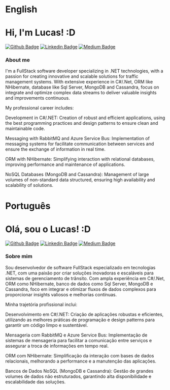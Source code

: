 # English 

# Hi, I'm Lucas! :D

[![Github Badge](https://img.shields.io/badge/-Github-000?style=flat-square&logo=Github&logoColor=white&link=https://github.com/fagnerpsantos)](https://github.com/lucastibr)
[![Linkedin Badge](https://img.shields.io/badge/-LinkedIn-blue?style=flat-square&logo=Linkedin&logoColor=white&link=https://www.linkedin.com/in/fagnerpsantos/)](https://www.linkedin.com/in/lucaspereiraaz/)
[![Medium Badge](https://img.shields.io/badge/-Medium-000?style=flat-square&logo=Medium&logoColor=white&link=http://lucasti.medium.com/)](http://lucasti.medium.com/)

### About me
I'm a FullStack software developer specializing in .NET technologies, with a passion for creating
innovative and scalable solutions for traffic management systems. With extensive experience
in C#/.Net, ORM like NHibernate, database like Sql Server, MongoDB and Cassandra, focus on
integrate and optimize complex data streams to deliver valuable insights and improvements
continuous.

My professional career includes:

Development in C#/.NET: Creation of robust and efficient applications, using the best
programming practices and design patterns to ensure clean and maintainable code.

Messaging with RabbitMQ and Azure Service Bus: Implementation of messaging systems for
facilitate communication between services and ensure the exchange of information in real time.

ORM with NHibernate: Simplifying interaction with relational databases, improving
performance and maintenance of applications.

NoSQL Databases (MongoDB and Cassandra): Management of large volumes of non-standard data
structured, ensuring high availability and scalability of solutions.

# Português

# Olá, sou o Lucas! :D

[![Github Badge](https://img.shields.io/badge/-Github-000?style=flat-square&logo=Github&logoColor=white&link=https://github.com/fagnerpsantos)](https://github.com/lucastibr)
[![Linkedin Badge](https://img.shields.io/badge/-LinkedIn-blue?style=flat-square&logo=Linkedin&logoColor=white&link=https://www.linkedin.com/in/fagnerpsantos/)](https://www.linkedin.com/in/lucaspereiraaz/)
[![Medium Badge](https://img.shields.io/badge/-Medium-000?style=flat-square&logo=Medium&logoColor=white&link=http://lucasti.medium.com/)](http://lucasti.medium.com/)

### Sobre mim
Sou desenvolvedor de software FullStack especializado em tecnologias .NET, com uma paixão por criar
soluções inovadoras e escaláveis para sistemas de gerenciamento de trânsito. Com ampla experiência
em C#/.Net, ORM como NHibernate, banco de dados como Sql Server, MongoDB e Cassandra, foco em
integrar e otimizar fluxos de dados complexos para proporcionar insights valiosos e melhorias
contínuas.

Minha trajetória profissional inclui:

Desenvolvimento em C#/.NET: Criação de aplicações robustas e eficientes, utilizando as melhores
práticas de programação e design patterns para garantir um código limpo e sustentável.

Mensageria com RabbitMQ e Azure Service Bus: Implementação de sistemas de mensageria para
facilitar a comunicação entre serviços e assegurar a troca de informações em tempo real.

ORM com NHibernate: Simplificação da interação com bases de dados relacionais, melhorando a
performance e a manutenção das aplicações.

Bancos de Dados NoSQL (MongoDB e Cassandra): Gestão de grandes volumes de dados não
estruturados, garantindo alta disponibilidade e escalabilidade das soluções.
